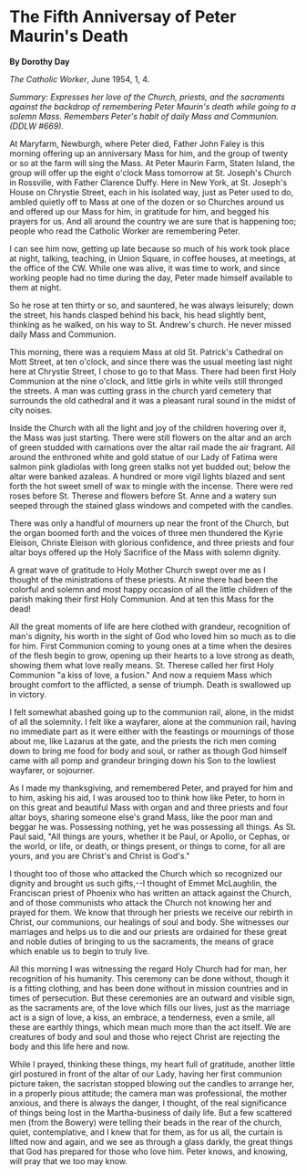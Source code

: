 The Fifth Anniversay of Peter Maurin's Death
============================================

**By Dorothy Day**

*The Catholic Worker*, June 1954, 1, 4.

*Summary: Expresses her love of the Church, priests, and the sacraments
against the backdrop of remembering Peter Maurin's death while going to
a solemn Mass. Remembers Peter's habit of daily Mass and Communion.
(DDLW \#669).*

At Maryfarm, Newburgh, where Peter died, Father John Faley is this
morning offering up an anniversary Mass for him, and the group of twenty
or so at the farm will sing the Mass. At Peter Maurin Farm, Staten
Island, the group will offer up the eight o'clock Mass tomorrow at St.
Joseph's Church in Rossville, with Father Clarence Duffy. Here in New
York, at St. Joseph's House on Chrystie Street, each in his isolated
way, just as Peter used to do, ambled quietly off to Mass at one of the
dozen or so Churches around us and offered up our Mass for him, in
gratitude for him, and begged his prayers for us. And all around the
country we are sure that is happening too; people who read the Catholic
Worker are remembering Peter.

I can see him now, getting up late because so much of his work took
place at night, talking, teaching, in Union Square, in coffee houses, at
meetings, at the office of the CW. While one was alive, it was time to
work, and since working people had no time during the day, Peter made
himself available to them at night.

So he rose at ten thirty or so, and sauntered, he was always leisurely;
down the street, his hands clasped behind his back, his head slightly
bent, thinking as he walked, on his way to St. Andrew's church. He never
missed daily Mass and Communion.

This morning, there was a requiem Mass at old St. Patrick's Cathedral on
Mott Street, at ten o'clock, and since there was the usual meeting last
night here at Chrystie Street, I chose to go to that Mass. There had
been first Holy Communion at the nine o'clock, and little girls in white
veils still thronged the streets. A man was cutting grass in the church
yard cemetery that surrounds the old cathedral and it was a pleasant
rural sound in the midst of city noises.

Inside the Church with all the light and joy of the children hovering
over it, the Mass was just starting. There were still flowers on the
altar and an arch of green studded with carnations over the altar rail
made the air fragrant. All around the enthroned white and gold statue of
our Lady of Fatima were salmon pink gladiolas with long green stalks not
yet budded out; below the altar were banked azaleas. A hundred or more
vigil lights blazed and sent forth the hot sweet smell of wax to mingle
with the incense. There were red roses before St. Therese and flowers
before St. Anne and a watery sun seeped through the stained glass
windows and competed with the candles.

There was only a handful of mourners up near the front of the Church,
but the organ boomed forth and the voices of three men thundered the
Kyrie Eleison, Christe Eleison with glorious confidence, and three
priests and four altar boys offered up the Holy Sacrifice of the Mass
with solemn dignity.

A great wave of gratitude to Holy Mother Church swept over me as I
thought of the ministrations of these priests. At nine there had been
the colorful and solemn and most happy occasion of all the little
children of the parish making their first Holy Communion. And at ten
this Mass for the dead!

All the great moments of life are here clothed with grandeur,
recognition of man's dignity, his worth in the sight of God who loved
him so much as to die for him. First Communion coming to young ones at a
time when the desires of the flesh begin to grow, opening up their
hearts to a love strong as death, showing them what love really means.
St. Therese called her first Holy Communion "a kiss of love, a fusion."
And now a requiem Mass which brought comfort to the afflicted, a sense
of triumph. Death is swallowed up in victory.

I felt somewhat abashed going up to the communion rail, alone, in the
midst of all the solemnity. I felt like a wayfarer, alone at the
communion rail, having no immediate part as it were either with the
feastings or mournings of those about me, like Lazarus at the gate, and
the priests the rich men coming down to bring me food for body and soul,
or rather as though God himself came with all pomp and grandeur bringing
down his Son to the lowliest wayfarer, or sojourner.

As I made my thanksgiving, and remembered Peter, and prayed for him and
to him, asking his aid, I was aroused too to think how like Peter, to
horn in on this great and beautiful Mass with organ and and three
priests and four altar boys, sharing someone else's grand Mass, like the
poor man and beggar he was. Possessing nothing, yet he was possessing
all things. As St. Paul said, "All things are yours, whether it be Paul,
or ApoIlo, or Cephas, or the world, or life, or death, or things
present, or things to come, for all are yours, and you are Christ's and
Christ is God's."

I thought too of those who attacked the Church which so recognized our
dignity and brought us such gifts,--I thought of Emmet McLaughlin, the
Franciscan priest of Phoenix who has written an attack against the
Church, and of those communists who attack the Church not knowing her
and prayed for them. We know that through her priests we receive our
rebirth in Christ, our communions, our healings of soul and body. She
witnesses our marriages and helps us to die and our priests are ordained
for these great and noble duties of bringing to us the sacraments, the
means of grace which enable us to begin to truly live.

All this morning I was witnessing the regard Holy Church had for man,
her recognition of his humanity. This ceremony can be done without,
though it is a fitting clothing, and has been done without in mission
countries and in times of persecution. But these ceremonies are an
outward and visible sign, as the sacraments are, of the love which fills
our lives, just as the marriage act is a sign of love, a kiss, an
embrace, a tenderness, even a smile, all these are earthly things, which
mean much more than the act itself. We are creatures of body and soul
and those who reject Christ are rejecting the body and this life here
and now.

While I prayed, thinking these things, my heart full of gratitude,
another little girl postured in front of the altar of our Lady, having
her first communion picture taken, the sacristan stopped blowing out the
candles to arrange her, in a properly pious attitude; the camera man was
professional, the mother anxious, and there is always the danger, I
thought, of the real significance of things being lost in the
Martha-business of daily life. But a few scattered men (from the Bowery)
were telling their beads in the rear of the church, quiet,
contemplative, and I knew that for them, as for us all, the curtain is
lifted now and again, and we see as through a glass darkly, the great
things that God has prepared for those who love him. Peter knows, and
knowing, will pray that we too may know.

